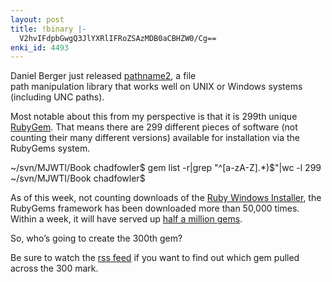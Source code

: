 ```yaml
---
layout: post
title: !binary |-
  V2hvIFdpbGwgQ3JlYXRlIFRoZSAzMDB0aCBHZW0/Cg==
enki_id: 4493
---
```


Daniel Berger just released <a
href="http://raa.ruby-lang.org/project/pathname2/">pathname2</a>, a
file  
path manipulation library that works well on UNIX or Windows systems  
(including UNC paths).

<p>
Most notable about this from my perspective is that it is 299th unique
<a
href="http://rubygems.rubyforge.org">RubyGem</a>. That means there are
299  
different pieces of software (not counting their many different
versions)  
available for installation via the RubyGems system.

</p>
            ~/svn/MJWTI/Book chadfowler$ gem list -r|grep &quot;^[a-zA-Z].*)$&quot;|wc -l
            299
            ~/svn/MJWTI/Book chadfowler$

<p>
As of this week, not counting downloads of the <a
href="http://rubyforge.org/projects/rubyinstaller/">Ruby Windows  
Installer</a>, the RubyGems framework has been downloaded more than
50,000  
times. Within a week, it will have served up <a
href="http://gems.rubyforge.org/stats.html">half a million gems</a>.

</p>
<p>
So, who’s going to create the 300th gem?

</p>
<p>
Be sure to watch the <a href="http://onestepback.org/gemwatch.rss">rss  
feed</a> if you want to find out which gem pulled across the 300 mark.

</p>
